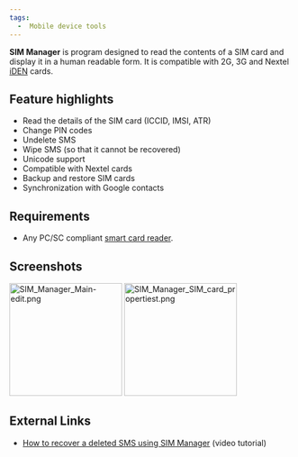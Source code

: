 ```yaml
---
tags:
  -  Mobile device tools
---
```

**SIM Manager** is program designed to read the contents of a SIM card
and display it in a human readable form. It is compatible with 2G, 3G
and Nextel [iDEN](iden.md) cards.

## Feature highlights

- Read the details of the SIM card (ICCID, IMSI, ATR)
- Change PIN codes
- Undelete SMS
- Wipe SMS (so that it cannot be recovered)
- Unicode support
- Compatible with Nextel cards
- Backup and restore SIM cards
- Synchronization with Google contacts

## Requirements

- Any PC/SC compliant [smart card
  reader](sim_card_forensics.md#hardware).

## Screenshots

<img src="SIM_Manager_Main-edit.png" title="SIM_Manager_Main-edit.png"
width="200" alt="SIM_Manager_Main-edit.png" />
<img src="SIM_Manager_SIM_card_propertiest.png"
title="SIM_Manager_SIM_card_propertiest.png" width="200"
alt="SIM_Manager_SIM_card_propertiest.png" />

## External Links

- [How to recover a deleted SMS using SIM
  Manager](https://www.youtube.com/watch?v=VaBaqZiNW4U) (video tutorial)

